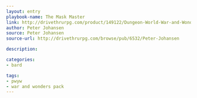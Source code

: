 ```yaml
---
layout: entry
playbook-name: The Mask Master
link: http://drivethrurpg.com/product/149122/Dungeon-World-War-and-Wonders-Pack
author: Peter Johansen
source: Peter Johansen
source-url: http://drivethrurpg.com/browse/pub/6532/Peter-Johansen

description:

categories:
- bard

tags:
- pwyw
- war and wonders pack
---
```

